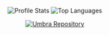 <!-- https://github.com/anuraghazra/github-readme-stats -->

<!-- Profile Overview -->
<p align='center'>
	<img alt='Profile Stats' src='https://github-readme-stats.vercel.app/api?username=T3Lakuna&count_private=true&show_icons=true&theme=tokyonight&include_all_commits=true' />
	<img alt='Top Languages' src='https://github-readme-stats.vercel.app/api/top-langs/?username=T3Lakuna' />
</p>

<!-- Pinned Repositories -->
<p align='center'>
	<a href='https://github.com/T3Lakuna/Umbra'><img alt='Umbra Repository' src='https://github-readme-stats.vercel.app/api/pin/?username=T3Lakuna&repo=Umbra' /></a>
</p>
